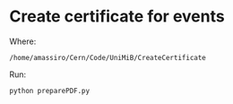 Create certificate for events
====

Where:

    /home/amassiro/Cern/Code/UniMiB/CreateCertificate

Run:

    python preparePDF.py
    

